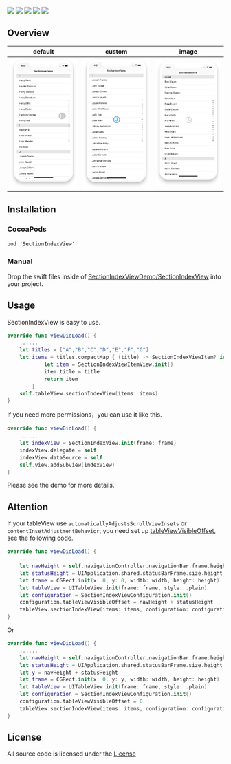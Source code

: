 <p style="align: center">
       <img src="https://img.shields.io/badge/platform-iOS-blue.svg?style=plastic">
    </a>
      <img src="https://img.shields.io/badge/support-ios9%2B-orange.svg">
    </a>
       <img src="https://img.shields.io/badge/language-swift-blue.svg">
    </a>
       <img src="https://img.shields.io/badge/cocoapods-supported-4BC51D.svg?style=plastic">
    </a>
    <a href="https://github.com/0xcj/SectionIndexView/blob/master/LICENSE">
    <img src="https://img.shields.io/cocoapods/l/Kingfisher.svg?style=flat">
    </a>
</p>

## Overview

| default | custom | image | 
| ------ | ------ | ------ | 
![Demo Overview](https://github.com/0xcj/SectionIndexView/blob/master/images/default.png) | ![Demo Overview](https://github.com/0xcj/SectionIndexView/blob/master/images/custom.png) | ![Demo Overview](https://github.com/0xcj/SectionIndexView/blob/master/images/image.png)

## Installation
### CocoaPods
```
pod 'SectionIndexView'
```
### Manual
Drop the swift files inside of [SectionIndexViewDemo/SectionIndexView](https://github.com/0xcj/SectionIndexView/tree/master/SectionIndexViewDemo/SectionIndexView) into your project.

## Usage
SectionIndexView is easy to use.

```swift
override func viewDidLoad() {
    ......
    let titles = ["A","B","C","D","E","F","G"]
    let items = titles.compactMap { (title) -> SectionIndexViewItem? in
            let item = SectionIndexViewItemView.init()
            item.title = title
            return item
        }
    self.tableView.sectionIndexView(items: items)
}

```
If you need more permissions，you can use it like this.
```swift
override func viewDidLoad() {
    ......
    let indexView = SectionIndexView.init(frame: frame)
    indexView.delegate = self
    indexView.dataSource = self
    self.view.addSubview(indexView)
}
```
Please see the demo for more details.

## Attention
If your tableView use ```automaticallyAdjustsScrollViewInsets``` or ```contentInsetAdjustmentBehavior```, you need set up [tableViewVisibleOffset](https://github.com/0xcj/SectionIndexView/blob/master/SectionIndexViewDemo/SectionIndexView/UITableView%2BSectionIndexView.swift), see the following code.
```swift
override func viewDidLoad() {
    ......
    let navHeight = self.navigationController.navigationBar.frame.height
    let statusHeight = UIApplication.shared.statusBarFrame.size.height
    let frame = CGRect.init(x: 0, y: 0, width: width, height: height)
    let tableView = UITableView.init(frame: frame, style: .plain)
    let configuration = SectionIndexViewConfiguration.init()
    configuration.tableViewVisibleOffset = navHeight + statusHeight
    tableView.sectionIndexView(items: items, configuration: configuration)
}
```
Or
```swift
override func viewDidLoad() {
    ......
    let navHeight = self.navigationController.navigationBar.frame.height
    let statusHeight = UIApplication.shared.statusBarFrame.size.height
    let y = navHeight + statusHeight
    let frame = CGRect.init(x: 0, y: y, width: width, height: height)
    let tableView = UITableView.init(frame: frame, style: .plain)
    let configuration = SectionIndexViewConfiguration.init()
    configuration.tableViewVisibleOffset = 0
    tableView.sectionIndexView(items: items, configuration: configuration)
}
```

## License

All source code is licensed under the [License](https://github.com/0xcj/SectionIndexView/blob/master/LICENSE)

